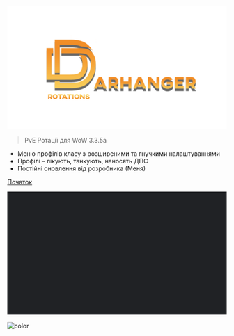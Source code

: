 ![logo](_media/logo.png)

> PvE Ротації для WoW 3.3.5a

- Меню профілів класу з розширеними та гнучкими налаштуваннями
- Профілі – лікують, танкують, наносять ДПС
- Постійні оновлення від розробника (Меня)

[Початок](/uk-ua/#Переваги)

![](_media/bg.png)

![color](#202225)